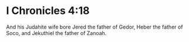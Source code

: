 # I Chronicles 4:18

And his Judahite wife bore Jered the father of Gedor, Heber the father of Soco, and Jekuthiel the father of Zanoah.
